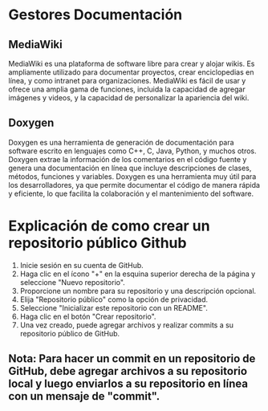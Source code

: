 # Gestores Documentación

## MediaWiki 
MediaWiki es una plataforma de software libre para crear y alojar wikis. 
Es ampliamente utilizado para documentar proyectos, crear enciclopedias en línea, y como intranet para organizaciones. 
MediaWiki es fácil de usar y ofrece una amplia gama de funciones, incluida la capacidad de agregar imágenes y videos, y la capacidad de personalizar la apariencia del wiki.

## Doxygen
Doxygen es una herramienta de generación de documentación para software escrito en lenguajes como C++, C, Java, Python, y muchos otros. 
Doxygen extrae la información de los comentarios en el código fuente y genera una documentación en línea que incluye descripciones de clases, métodos, funciones y variables. 
Doxygen es una herramienta muy útil para los desarrolladores, ya que permite documentar el código de manera rápida y eficiente, lo que facilita la colaboración y el mantenimiento del software.

# Explicación de como crear un repositorio público Github 

1. Inicie sesión en su cuenta de GitHub.
2. Haga clic en el ícono "+" en la esquina superior derecha de la página y seleccione "Nuevo repositorio".
3. Proporcione un nombre para su repositorio y una descripción opcional.
4. Elija "Repositorio público" como la opción de privacidad.
5. Seleccione "Inicializar este repositorio con un README".
6. Haga clic en el botón "Crear repositorio".
7. Una vez creado, puede agregar archivos y realizar commits a su repositorio público de GitHub.

## Nota: Para hacer un commit en un repositorio de GitHub, debe agregar archivos a su repositorio local y luego enviarlos a su repositorio en línea con un mensaje de "commit".
